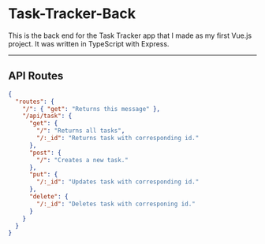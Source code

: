 # Task-Tracker-Back

This is the back end for the Task Tracker app that I made as my first Vue.js project. It was written in TypeScript with Express.

---

## API Routes

```json
{
  "routes": {
    "/": { "get": "Returns this message" },
    "/api/task": {
      "get": {
        "/": "Returns all tasks",
        "/:_id": "Returns task with corresponding id."
      },
      "post": {
        "/": "Creates a new task."
      },
      "put": {
        "/:_id": "Updates task with corresponding id."
      },
      "delete": {
        "/:_id": "Deletes task with corresponing id."
      }
    }
  }
}
```
